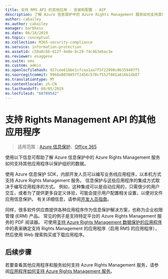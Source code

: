 ```yaml
---
title: 支持 RMS API 的其他应用 - 安装和配置 - AIP
description: 了解 Azure 信息保护中的 Azure Rights Management 服务如何支持其他应用程序以保护组织的数据。
author: cabailey
ms.author: cabailey
manager: barbkess
ms.date: 06/18/2019
ms.topic: conceptual
ms.collection: M365-security-compliance
ms.service: information-protection
ms.assetid: c50a8cbb-d12f-4a0e-bc29-74c463e6ac3e
ms.reviewer: esaggese
ms.suite: ems
ms.custom: admin
ms.openlocfilehash: 927cee61bbe1cfcaa1aa7f5f22998c06359407f5
ms.sourcegitcommit: 9968a003865ff2456c570cf552f801a816b1db07
ms.translationtype: MT
ms.contentlocale: zh-CN
ms.lasthandoff: 08/05/2019
ms.locfileid: "68789542"
---
```

# <a name="other-applications-that-support-the-rights-management-apis"></a>支持 Rights Management API 的其他应用程序

>适用范围：[Azure 信息保护](https://azure.microsoft.com/pricing/details/information-protection)、[Office 365](https://download.microsoft.com/download/E/C/F/ECF42E71-4EC0-48FF-AA00-577AC14D5B5C/Azure_Information_Protection_licensing_datasheet_EN-US.pdf)

使用以下信息可帮助了解 Azure 信息保护中的 Azure Rights Management 服务如何支持其他应用程序以保护组织的数据。

使用 Azure 信息保护 SDK，内部开发人员可以编写业务线应用程序，以本机方式支持 Azure Rights Management 服务。 信息保护与这些应用程序的集成方式取决于编写应用程序的方式。 例如，这种集成可以是自动应用的，只需很少的用户交互，或者为了提供更多自定义体验，可能会提示用户配置相关设置，以便对文件应用信息保护。 有关详细信息，请参阅[开发人员指南](./develop/developers-guide.md)。

同样，很多软件供应商提供各种应用程序作为信息保护解决方案，也称为企业权限管理 (ERM) 产品。 常见的例子是支持特定平台的 Azure Rights Management 服务的 PDF 阅读器。 可使用[支持 Azure Rights Management 数据保护的应用程序](./requirements-applications.md)中的表来确定支持 Rights Management 的应用程序（启用 RMS 的应用程序），然后使用 Web 搜索购买或下载应用程序。

## <a name="next-steps"></a>后续步骤

若要查看其他应用程序和服务如何支持 Azure Rights Management 服务，请参阅[应用程序如何支持 Azure Rights Management 服务](applications-support.md)。
